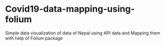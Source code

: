 # Covid19-data-mapping-using-folium
Simple data visualization of data of Nepal using API data and Mapping them with help of Folium package
